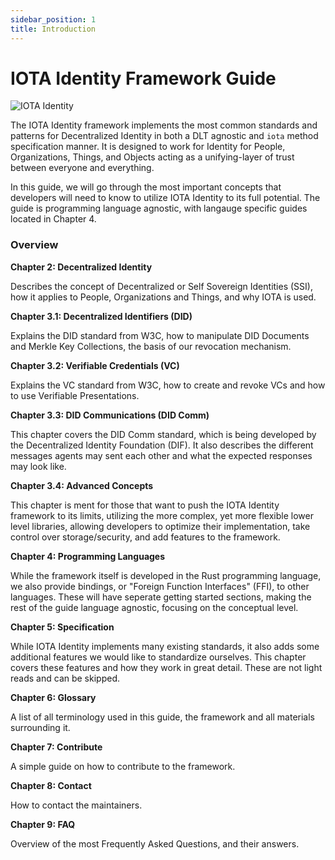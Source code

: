 ```yaml
---
sidebar_position: 1
title: Introduction
---
```


# IOTA Identity Framework Guide

![IOTA Identity](https://github.com/iotaledger/identity.rs/raw/dev/.meta/identity_banner.png)

The IOTA Identity framework implements the most common standards and patterns for Decentralized Identity in both a DLT agnostic and `iota` method specification manner. It is designed to work for Identity for People, Organizations, Things, and Objects acting as a unifying-layer of trust between everyone and everything.

In this guide, we will go through the most important concepts that developers will need to know to utilize IOTA Identity to its full potential. The guide is programming language agnostic, with langauge specific guides located in Chapter 4.

### Overview

**Chapter 2: Decentralized Identity**

Describes the concept of Decentralized or Self Sovereign Identities (SSI), how it applies to People, Organizations and Things, and why IOTA is used. 

**Chapter 3.1: Decentralized Identifiers (DID)**

Explains the DID standard from W3C, how to manipulate DID Documents and Merkle Key Collections, the basis of our revocation mechanism.

**Chapter 3.2: Verifiable Credentials (VC)**

Explains the VC standard from W3C, how to create and revoke VCs and how to use Verifiable Presentations.

**Chapter 3.3: DID Communications (DID Comm)**

This chapter covers the DID Comm standard, which is being developed by the Decentralized Identity Foundation (DIF). It also describes the different messages agents may sent each other and what the expected responses may look like.

**Chapter 3.4: Advanced Concepts**

This chapter is ment for those that want to push the IOTA Identity framework to its limits, utilizing the more complex, yet more flexible lower level libraries, allowing developers to optimize their implementation, take control over storage/security, and add features to the framework. 

**Chapter 4: Programming Languages**

While the framework itself is developed in the Rust programming language, we also provide bindings, or "Foreign Function Interfaces" (FFI), to other languages. These will have seperate getting started sections, making the rest of the guide language agnostic, focusing on the conceptual level. 

**Chapter 5: Specification**

While IOTA Identity implements many existing standards, it also adds some additional features we would like to standardize ourselves. This chapter covers these features and how they work in great detail. These are not light reads and can be skipped. 


**Chapter 6: Glossary**

A list of all terminology used in this guide, the framework and all materials surrounding it. 

**Chapter 7: Contribute**

A simple guide on how to contribute to the framework.

**Chapter 8: Contact**

How to contact the maintainers.

**Chapter 9: FAQ**

Overview of the most Frequently Asked Questions, and their answers.
